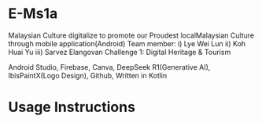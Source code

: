 # E-Ms1a
Malaysian Culture digitalize to promote our Proudest localMalaysian Culture through mobile application(Android)
Team member:
  i) Lye Wei Lun
  ii) Koh Huai Yu
  iii) Sarvez Elangovan
Challenge 1: Digital Heritage & Tourism

Android Studio, Firebase, Canva, DeepSeek R1(Generative AI), IbisPaintX(Logo Design), Github,
Written in Kotlin

# Usage Instructions
